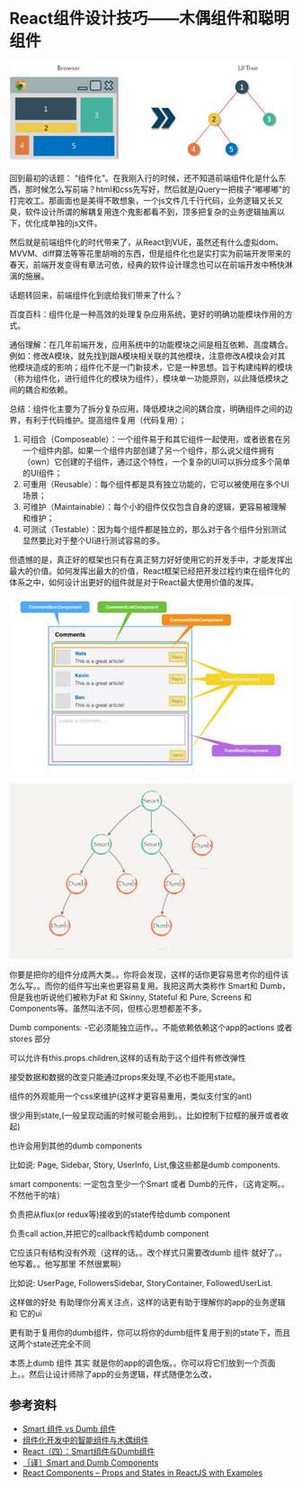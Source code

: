 # React组件设计技巧——木偶组件和聪明组件

![](../assets/ui-tree.png)

回到最初的话题： “组件化”。在我刚入行的时候，还不知道前端组件化是什么东西，那时候怎么写前端？html和css先写好，然后就是jQuery一把梭子“嘟嘟嘟”的打完收工。那画面也是美得不敢想象，一个js文件几千行代码，业务逻辑又长又臭，软件设计所谓的解耦复用连个鬼影都看不到，顶多把复杂的业务逻辑抽离以下，优化成单独的js文件。

然后就是前端组件化的时代带来了，从React到VUE，虽然还有什么虚拟dom、MVVM、diff算法等等花里胡哨的东西，但是组件化也是实打实为前端开发带来的春天，前端开发变得有章法可依，经典的软件设计理念也可以在前端开发中畅快淋漓的施展。

话题转回来，前端组件化到底给我们带来了什么？

百度百科：组件化是一种高效的处理复杂应用系统，更好的明确功能模块作用的方式。

通俗理解：在几年前端开发，应用系统中的功能模块之间是相互依赖、高度耦合。例如：修改A模块，就先找到跟A模块相关联的其他模块，注意修改A模块会对其他模块造成的影响；组件化不是一门新技术，它是一种思想。旨于构建纯粹的模块（称为组件化，进行组件化的模块为组件），模块单一功能原则，以此降低模块之间的耦合和依赖。

总结：组件化主要为了拆分复杂应用，降低模块之间的耦合度，明确组件之间的边界，有利于代码维护。提高组件复用（代码复用）；

1. 可组合（Composeable）：一个组件易于和其它组件一起使用，或者嵌套在另一个组件内部。如果一个组件内部创建了另一个组件，那么说父组件拥有（own）它创建的子组件，通过这个特性，一个复杂的UI可以拆分成多个简单的UI组件；
2. 可重用（Reusable）：每个组件都是具有独立功能的，它可以被使用在多个UI场景；
3. 可维护（Maintainable）：每个小的组件仅仅包含自身的逻辑，更容易被理解和维护；
4. 可测试（Testable）：因为每个组件都是独立的，那么对于各个组件分别测试显然要比对于整个UI进行测试容易的多。

但遗憾的是，真正好的框架也只有在真正努力好好使用它的开发手中，才能发挥出最大的价值。如何发挥出最大的价值，React框架已经把开发过程约束在组件化的体系之中，如何设计出更好的组件就是对于React最大使用价值的发挥。



![](../assets/component.jpeg)

![](../assets/smart-dumb.png)

你要是把你的组件分成两大类。。你将会发现，这样的话你更容易思考你的组件该怎么写。。而你的组件写出来也更容易复用。我把这两大类称作 Smart和 Dumb，但是我也听说他们被称为Fat 和 Skinny, Stateful 和 Pure, Screens 和 Components等。虽然叫法不同，但核心思想都差不多。

Dumb components:
-它必须能独立运作。。不能依赖依赖这个app的actions 或者 stores 部分

可以允许有this.props.children,这样的话有助于这个组件有修改弹性

接受数据和数据的改变只能通过props來处理,不必也不能用state。

组件的外观能用一个css來维护(这样才更容易重用，类似支付宝的ant)

很少用到state,(一般呈现动画的时候可能会用到。。比如控制下拉框的展开或者收起)

也许会用到其他的dumb components

比如说: Page, Sidebar, Story, UserInfo, List,像这些都是dumb components.

smart components:
一定包含至少一个Smart 或者 Dumb的元件，（这肯定啊。。不然他干的啥）

负责把从flux(or redux等)接收到的state传给dumb component

负责call action,并把它的callback传給dumb component

它应该只有结构没有外观（这样的话。。改个样式只需要改dumb 组件 就好了。。他写着。。他写那里 不然很累啊）

比如说: UserPage, FollowersSidebar, StoryContainer,
FollowedUserList.

这样做的好处
有助理你分离关注点，这样的话更有助于理解你的app的业务逻辑 和 它的ui

更有助于复用你的dumb组件，你可以将你的dumb组件复用于别的state下，而且这两个state还完全不同

本质上dumb 组件 其实 就是你的app的调色版。。你可以将它们放到一个页面上。。然后让设计师除了app的业务逻辑，样式随便怎么改，

## 参考资料

* [Smart 组件 vs Dumb 组件][1]
* [组件化开发中的智能组件与木偶组件][2]
* [React（四）：Smart组件与Dumb组件][3]
* [［译］Smart and Dumb Components][4]
* [React Components – Props and States in ReactJS with Examples][5]

[1]: http://huziketang.mangojuice.top/books/react/lesson43
[2]: https://juejin.im/entry/579ec0efc4c971005ade40ad
[3]: https://blog.csdn.net/u012131835/article/details/83823977
[4]: https://segmentfault.com/a/1190000004111786
[5]: https://www.edureka.co/blog/react-components/
